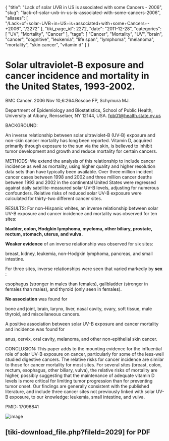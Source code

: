{
    "title": "Lack of solar UVB in US is associated with some Cancers - 2006",
    "slug": "lack-of-solar-uvb-in-us-is-associated-with-some-cancers-2006",
    "aliases": [
        "/Lack+of+solar+UVB+in+US+is+associated+with+some+Cancers+-+2006",
        "/2272"
    ],
    "tiki_page_id": 2272,
    "date": "2011-12-28",
    "categories": [
        "UV",
        "Mortality",
        "Cancer"
    ],
    "tags": [
        "Cancer",
        "Mortality",
        "UV",
        "brain",
        "cancer",
        "cognitive",
        "leukemia",
        "life span",
        "lymphoma",
        "melanoma",
        "mortality",
        "skin cancer",
        "vitamin d"
    ]
}


# Solar ultraviolet-B exposure and cancer incidence and mortality in the United States, 1993-2002.

BMC Cancer. 2006 Nov 10;6:264.Boscoe FP, Schymura MJ.

Department of Epidemiology and Biostatistics, School of Public Health, University at Albany, Rensselaer, NY 12144, USA. fpb01@health.state.ny.us

BACKGROUND:

An inverse relationship between solar ultraviolet-B (UV-B) exposure and non-skin cancer mortality has long been reported. Vitamin D, acquired primarily through exposure to the sun via the skin, is believed to inhibit tumor development and growth and reduce mortality for certain cancers.

METHODS: We extend the analysis of this relationship to include cancer incidence as well as mortality, using higher quality and higher resolution data sets than have typically been available. Over three million incident cancer cases between 1998 and 2002 and three million cancer deaths between 1993 and 2002 in the continental United States were regressed against daily satellite-measured solar UV-B levels, adjusting for numerous confounders. Relative risks of reduced solar UV-B exposure were calculated for thirty-two different cancer sites.

RESULTS: For non-Hispanic whites, an inverse relationship between solar UV-B exposure and cancer incidence and mortality was observed for ten sites: 

 **bladder, colon, Hodgkin lymphoma, myeloma, other biliary, prostate, rectum, stomach, uterus, and vulva.** 

 **Weaker evidence**  of an inverse relationship was observed for six sites:

breast, kidney, leukemia, non-Hodgkin lymphoma, pancreas, and small intestine. 

For three sites, inverse relationships were seen that varied markedly by  **sex** : 

esophagus (stronger in males than females), gallbladder (stronger in females than males), and thyroid (only seen in females).

 **No association**  was found for

bone and joint, brain, larynx, liver, nasal cavity, ovary, soft tissue, male thyroid, and miscellaneous cancers. 

A positive association between solar UV-B exposure and cancer mortality and incidence was found for 

anus, cervix, oral cavity, melanoma, and other non-epithelial skin cancer.

CONCLUSION: This paper adds to the mounting evidence for the influential role of solar UV-B exposure on cancer, particularly for some of the less-well studied digestive cancers. The relative risks for cancer incidence are similar to those for cancer mortality for most sites. For several sites (breast, colon, rectum, esophagus, other biliary, vulva), the relative risks of mortality are higher, possibly suggesting that the maintenance of adequate vitamin D levels is more critical for limiting tumor progression than for preventing tumor onset. Our findings are generally consistent with the published literature, and include three cancer sites not previously linked with solar UV-B exposure, to our knowledge: leukemia, small intestine, and vulva.

PMID:     17096841 

<img src="/attachments/d3.mock.jpg" alt="image">

## <span>[tiki-download_file.php?fileId=2029]</span> for PDF